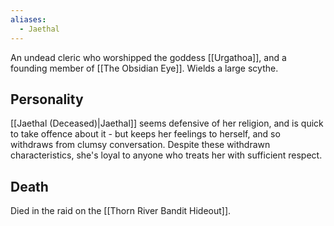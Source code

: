 ```yaml
---
aliases:
  - Jaethal
---
```

An undead cleric who worshipped the goddess [[Urgathoa]], and a founding member of [[The Obsidian Eye]]. Wields a large scythe.

## Personality
[[Jaethal (Deceased)|Jaethal]] seems defensive of her religion, and is quick to take offence about it - but keeps her feelings to herself, and so withdraws from clumsy conversation. Despite these withdrawn characteristics, she's loyal to anyone who treats her with sufficient respect.

## Death
Died in the raid on the [[Thorn River Bandit Hideout]].